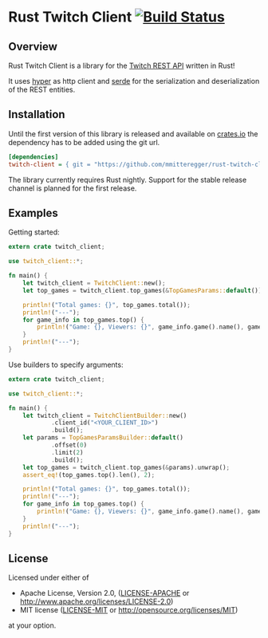 # Rust Twitch Client [![Build Status](https://travis-ci.org/mmitteregger/rust-twitch-client.svg?branch=master)](https://travis-ci.org/mmitteregger/rust-twitch-client)

## Overview

Rust Twitch Client is a library for the [Twitch REST API](https://github.com/justintv/Twitch-API) written in Rust!

It uses [hyper](https://github.com/hyperium/hyper) as http client 
and [serde](https://github.com/serde-rs/serde) for the serialization and deserialization of the REST entities.

## Installation

Until the first version of this library is released and available on [crates.io](https://crates.io) 
the dependency has to be added using the git url.

```INI
[dependencies]
twitch-client = { git = "https://github.com/mmitteregger/rust-twitch-client.git" }
```

The library currently requires Rust nightly.
Support for the stable release channel is planned for the first release.

## Examples

Getting started:

```rust
extern crate twitch_client;

use twitch_client::*;

fn main() {
    let twitch_client = TwitchClient::new();
    let top_games = twitch_client.top_games(&TopGamesParams::default()).unwrap();

    println!("Total games: {}", top_games.total());
    println!("---");
    for game_info in top_games.top() {
        println!("Game: {}, Viewers: {}", game_info.game().name(), game_info.viewers());
    }
    println!("---");
}
```

Use builders to specify arguments:

```rust
extern crate twitch_client;

use twitch_client::*;

fn main() {
    let twitch_client = TwitchClientBuilder::new()
            .client_id("<YOUR_CLIENT_ID>")
            .build();
    let params = TopGamesParamsBuilder::default()
            .offset(0)
            .limit(2)
            .build();
    let top_games = twitch_client.top_games(&params).unwrap();
    assert_eq!(top_games.top().len(), 2);

    println!("Total games: {}", top_games.total());
    println!("---");
    for game_info in top_games.top() {
        println!("Game: {}, Viewers: {}", game_info.game().name(), game_info.viewers());
    }
    println!("---");
}
```

## License

Licensed under either of

 * Apache License, Version 2.0, ([LICENSE-APACHE](LICENSE-APACHE) or http://www.apache.org/licenses/LICENSE-2.0)
 * MIT license ([LICENSE-MIT](LICENSE-MIT) or http://opensource.org/licenses/MIT)

at your option.
